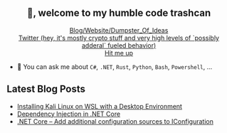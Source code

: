 <h2 align="center">👋, welcome to my humble code trashcan</h2>
<p align="center">
  <a href="https://mcaramalho.com">Blog/Website/Dumpster_Of_Ideas</a>
  <br>
  <a href="https://twitter.com/rezzxbt">Twitter (hey, it's mostly crypto stuff and very high levels of `possibly adderal` fueled behavior)</a>
  <br>
  <a href="mailto: rezzmk@protonmail.com">Hit me up</a>
</p>

- 💬 You can ask me about `C#`, `.NET`, `Rust`, `Python`, `Bash`, `Powershell`, ...

## Latest Blog Posts
- [Installing Kali Linux on WSL with a Desktop Environment](https://mcaramalho.com/installing-kali-linux-on-wsl-with-a-desktop-environment/)
- [Dependency Injection in .NET Core](https://mcaramalho.com/dependency-injection-in-net-core/)
- [.NET Core – Add additional configuration sources to IConfiguration](https://mcaramalho.com/add-additional-configuration-sources-to-iconfiguration/)
